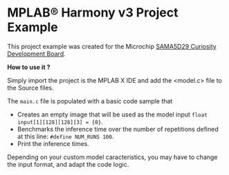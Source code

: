 #  MPLAB® Harmony v3 Project Example

This project example was created for the Microchip [SAMA5D29 Curiosity Development  Board](https://www.microchip.com/en-us/development-tool/ev07r15a).



**How to use it ?**

Simply import the project is the MPLAB X IDE and add the <model.c> file to the Source files. 

The `main.c` file is populated with a basic code sample that 
- Creates an empty image that will be used as the model input `float input[1][128][128][3] = {0}`. 
- Benchmarks the inference time over the number of repetitions defined at this line: `#define NUM_RUNS 100`.
- Print the inference times.

Depending on your custom model caracteristics, you may have to change the input format, and adapt the code logic.